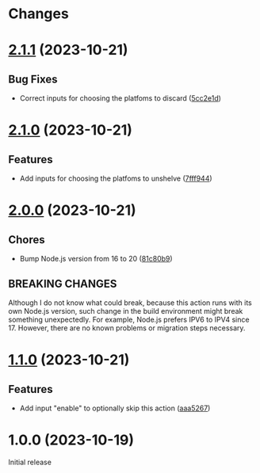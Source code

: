 # Changes

# [2.1.1](https://github.com/prantlf/discard-shelf-action/compare/v2.1.0...v2.1.1) (2023-10-21)

## Bug Fixes

* Correct inputs for choosing the platfoms to discard ([5cc2e1d](https://github.com/prantlf/discard-shelf-action/commit/5cc2e1d6d878ff9e586c8961244d3b84e94a41aa))

# [2.1.0](https://github.com/prantlf/discard-shelf-action/compare/v2.0.0...v2.1.0) (2023-10-21)

## Features

* Add inputs for choosing the platfoms to unshelve ([7fff944](https://github.com/prantlf/discard-shelf-action/commit/7fff94408b91d2c433956c3349c246463f6c7b0d))

# [2.0.0](https://github.com/prantlf/discard-shelf-action/compare/v1.1.0...v2.0.0) (2023-10-21)

## Chores

* Bump Node.js version from 16 to 20 ([81c80b9](https://github.com/prantlf/discard-shelf-action/commit/81c80b974d6815e36c0e83d34c438338b43628e0))

## BREAKING CHANGES

Although I do not know what could break, because this action runs with its own Node.js version, such change in the build environment might break something unexpectedly. For example, Node.js prefers IPV6 to IPV4 since 17. However, there are no known problems or migration steps necessary.

# [1.1.0](https://github.com/prantlf/discard-shelf-action/compare/v1.0.0...v1.1.0) (2023-10-21)

## Features

* Add input "enable" to optionally skip this action ([aaa5267](https://github.com/prantlf/discard-shelf-action/commit/aaa5267be94d7cfec282604deb44a8dbf3be1388))

# 1.0.0 (2023-10-19)

Initial release
